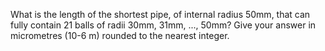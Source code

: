 
What is the length of the shortest pipe, of internal radius 50mm, that can fully contain 21 balls of radii 30mm, 31mm, ..., 50mm?
Give your answer in micrometres (10-6 m) rounded to the nearest integer.
